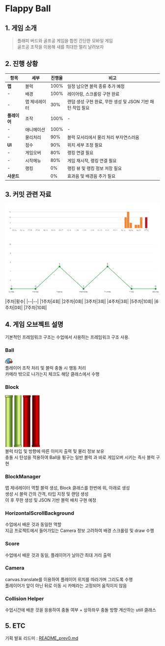 Flappy Ball
===================

## 1. 게임 소개
> 플래피 버드와 골프공 게임을 합친 간단한 모바일 게임  
> 골프공 조작을 이용해 새를 최대한 멀리 날려보자

## 2. 진행 상황

|항목|세부|진행율|비고|
|--|--|--|--|
|**맵**|블럭|100%|일정 남으면 블럭 종류 추가 예정|
|-|배경|100%|레이어링, 스크롤링 구현 완료|
|-|맵 제네레이터|30%|랜덤 생성 구현 완료, 무한 생성 및 JSON 기반 패턴 작업 필요|
|**플레이어**|조작|100%|-|
|-|애니메이션|100%|-
|-|물리처리|90%|블럭 모서리에서 물리 처리 부자연스러움
|**UI**|점수|90%|위치 세부 조정 필요|
|-|게임오버|80%|랭킹 연결 필요
|-|시작메뉴|80%|게임 재시작, 랭킹 연결 필요|
|-|랭킹|0%|랭킹 뷰 및 랭킹 정보 저장 필요|
|**사운드**||0%|효과음 및 배경음 추가 필요|


## 3. 커밋 관련 자료
<img src="/Doc/commit_05_20.png"></img>
|주차|횟수|
|--|--|
|1주차|4회|
|2주차|0회|
|3주차|3회|
|4주차|3회|
|5주차|10회|
|6주차|0회|
|7주차|10회|

## 4. 게임 오브젝트 설명

기본적인 프레임워크 구조는 수업에서 사용하는 프레임워크 구조 사용.

### Ball  
<img src="/Doc/bird1_1.png" width="5%" height="5%"></img>
<br>
플레이어 조작 처리 및 블럭 충돌 시 행동 처리  
카메라 밖으로 나가는지 체크도 해당 클래스에서 수행

### Block  
<img src="/Doc/bg_pillardown.png" width="5%" height="5%"></img>
<img src="/Doc/bg_pillarup.png" width="5%" height="5%"></img>
<img src="/Doc/bg_pillardown_red.png" width="5%" height="5%"></img>
<img src="/Doc/bg_pillarup_red.png" width="5%" height="5%"></img>
<br>
블럭 타입 및 방향에 따른 이미지 출력 및 물리 정보 보유  
충돌 시 탄성을 적용하여 Ball을 튕구는 일반 블럭 과 바로 게임오버 시키는 즉사 블럭 구현

### BlockManager  
맵 제네레이터 역할
블럭 생성, Block 클래스를 한번에 위, 아래로 생성  
생성 시 블럭 간의 간격, 타입 지정 및 랜덤 생성  
이 후 무한 생성 및 JSON 기반 블럭 배치 구현 예정 

### HorizontalScrollBackground
수업에서 배운 것과 동일한 역할  
지금 프로젝트에서 들어가있는 Camera 정보 고려하여 배경 스크롤링 및 draw 수행

### Score
수업에서 배운 것과 동일, 플레이어가 날아간 최대 거리 출력

### Camera
canvas.translate를 이용하여 플레이어 위치를 따라가며 그리도록 수행  
플레이어가 앞이 아닌 뒤로 이동 시 카메라는 고정되어 움직이지 않음

### Collision Helper
수업시간에 배운 것을 응용하여 충돌 여부 + 상하좌우 충돌 방향 계산하는 utill 클래스

## 5. ETC
기획 발표 리드미 : [README_prev0.md](README_prev0.md)
